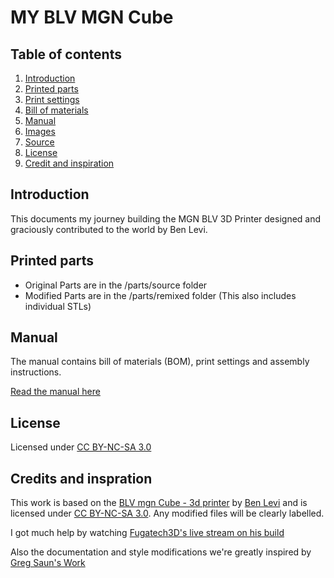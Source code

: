 # MY BLV MGN Cube

## Table of contents
  1. [Introduction](#introduction)
  1. [Printed parts](#printed-parts)
  1. [Print settings](#print-settings)
  1. [Bill of materials](#bill-of-materials)
  1. [Manual](#manual)
  1. [Images](#images)
  1. [Source](#source)
  1. [License](#license)
  1. [Credit and inspiration](#credit-and-inspiration)

## Introduction

This documents my journey building the MGN BLV 3D Printer designed and graciously contributed to the world by Ben Levi.

## Printed parts
* Original Parts are in the /parts/source folder
* Modified Parts are in the /parts/remixed folder (This also includes individual STLs)

## Manual

The manual contains bill of materials (BOM), print settings and assembly instructions.

[Read the manual here](manual/README.md)

## License

Licensed under [CC BY-NC-SA 3.0](https://creativecommons.org/licenses/by-nc-sa/3.0/)

## Credits and inspration
This work is based on the [BLV mgn Cube - 3d printer](https://www.thingiverse.com/thing:3382718) by [Ben Levi](https://www.facebook.com/blevi?fref=gs&dti=371460246914851&hc_location=group_dialog) and is licensed under [CC BY-NC-SA 3.0](https://creativecommons.org/licenses/by-nc-sa/3.0/).  Any modified files will be clearly labelled.

I got much help by watching [Fugatech3D's live stream on his build](https://www.youtube.com/user/fuganater987)

Also the documentation and style modifications we're greatly inspired by [Greg Saun's Work](https://github.com/gregsaun/bear_extruder_and_x_axis/blob/master/README.md) 

